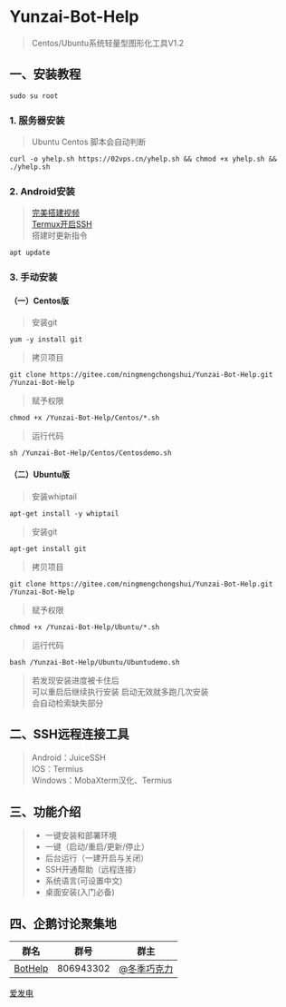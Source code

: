 # Yunzai-Bot-Help   
>Centos/Ubuntu系统轻量型图形化工具V1.2    
## 一、安装教程
```
sudo su root
```
### 1. 服务器安装
>Ubuntu Centos 脚本会自动判断
```shell
curl -o yhelp.sh https://02vps.cn/yhelp.sh && chmod +x yhelp.sh && ./yhelp.sh
```
### 2. Android安装
>[完美搭建视频](https://b23.tv/csz4oAS)         
>[Termux开启SSH](https://www.bilibili.com/read/cv19908310)         
>搭建时更新指令        
```shell
apt update     
```
### 3. 手动安装
#### （一）Centos版  
>安装git    
```
yum -y install git        
```
>拷贝项目    
```
git clone https://gitee.com/ningmengchongshui/Yunzai-Bot-Help.git  /Yunzai-Bot-Help
```
>赋予权限    
```
chmod +x /Yunzai-Bot-Help/Centos/*.sh
```
>运行代码   
```
sh /Yunzai-Bot-Help/Centos/Centosdemo.sh
```
#### （二）Ubuntu版   
>安装whiptail
```
apt-get install -y whiptail  
``` 
>安装git
```
apt-get install git      
```
>拷贝项目    
```shell
git clone https://gitee.com/ningmengchongshui/Yunzai-Bot-Help.git  /Yunzai-Bot-Help
```
>赋予权限     
```shell
chmod +x /Yunzai-Bot-Help/Ubuntu/*.sh
```
>运行代码    
```shell
bash /Yunzai-Bot-Help/Ubuntu/Ubuntudemo.sh
```
>若发现安装进度被卡住后      
>可以重启后继续执行安装
>启动无效就多跑几次安装    
>会自动检索缺失部分      

## 二、SSH远程连接工具    
> Android：JuiceSSH         
> IOS：Termius     
> Windows：MobaXterm汉化、Termius    

## 三、功能介绍    
> * 一键安装和部署环境     
> * 一键（启动/重启/更新/停止）   
> * 后台运行（一建开启与关闭）    
> * SSH开通帮助（远程连接）   
> * 系统语言(可设置中文)   
> * 桌面安装(入门必备)      

## 四、企鹅讨论聚集地      
群名  | 群号  |  群主 
------------- | -------------  | -------------    
| [BotHelp](https://afdian.net/a/WinterChocolates) | 806943302 | [@冬季巧克力](https://gitee.com/djqkl_znje) |  
[爱发电](https://afdian.net/a/WinterChocolates)    

